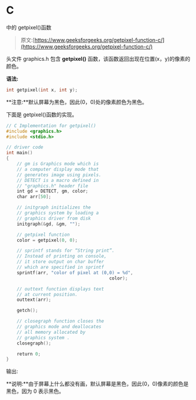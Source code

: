 # C

中的 getpixel()函数

> 原文:[https://www.geeksforgeeks.org/getpixel-function-c/](https://www.geeksforgeeks.org/getpixel-function-c/)

头文件 graphics.h 包含 **getpixel()** 函数，该函数返回出现在位置(x，y)的像素的颜色。

**语法:**

```cpp
int getpixel(int x, int y);

```

**注意:**默认屏幕为黑色，因此(0，0)处的像素颜色为黑色。

下面是 getpixel()函数的实现。

```cpp
// C Implementation for getpixel()
#include <graphics.h>
#include <stdio.h>

// driver code
int main()
{
    // gm is Graphics mode which is
    // a computer display mode that
    // generates image using pixels.
    // DETECT is a macro defined in
    // "graphics.h" header file
    int gd = DETECT, gm, color;
    char arr[50];

    // initgraph initializes the
    // graphics system by loading a
    // graphics driver from disk
    initgraph(&gd, &gm, "");

    // getpixel function
    color = getpixel(0, 0);

    // sprintf stands for “String print”.
    // Instead of printing on console,
    // it store output on char buffer
    // which are specified in sprintf
    sprintf(arr, "color of pixel at (0,0) = %d",
                                       color);

    // outtext function displays text
    // at current position.
    outtext(arr);

    getch();

    // closegraph function closes the
    // graphics mode and deallocates
    // all memory allocated by
    // graphics system .
    closegraph();

    return 0;
}
```

输出:

**说明:**由于屏幕上什么都没有画，默认屏幕是黑色，因此(0，0)像素的颜色是黑色，因为 0 表示黑色。